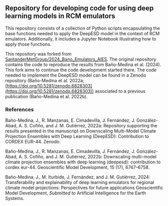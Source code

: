 ##  Repository for developing code for using deep learning models in RCM emulators
This repository consists of a collection of Python scripts encapsulating the base functions needed to apply the DeepESD model in the context of RCM emulators. Additionally, it includes a Jupyter Notebook illustrating how to apply those functions.

This repository was forked from [SantanderMetGroup/2024_Bano_Emulators_AIES](https://github.com/SantanderMetGroup/2024_Bano_Emulators_AIES).  The original repository contains the code to reproduce the results from Baño-Medina et al. (2024). This fork aims to continue the code development started there. The code needed to implement the DeepESD model can be found in a Zenodo repository (Baño-Medina et al. 2022a; [https://doi.org/10.5281/zenodo.6828303](https://doi.org/10.5281/zenodo.6828303)) associated to a previous publication (Baño-Medina et al. 2022b).

### References

Baño-Medina, J., R. Manzanas, E. Cimadevilla, J. Fernández, J. González-Abad, A. S. Cofiño, and J. M. Gutiérrez, 2022a: Repository supporting the results presented in the manuscript on Downscaling Multi-Model Climate Projection Ensembles with Deep Learning (DeepESD): Contribution to CORDEX EUR-44. Zenodo.

Baño-Medina, J., R. Manzanas, E. Cimadevilla, J. Fernández, J. González-Abad, A. S. Cofiño, and J. M. Gutiérrez, 2022b: Downscaling multi-model climate projection ensembles with deep learning (deepesd): contribution to cordex eur-44. Geoscientific Model Development, 15 (17), 6747–6758.

Baño-Medina, J., M. Iturbide, J. Fernández, and J. M. Gutiérrez, 2024: Transferability and explainability of deep learning emulators for regional climate model projections: Perspectives for future applications Geoscientific Model Development, *Submitted to* Artificial Intelligence for the Earth Systems.
